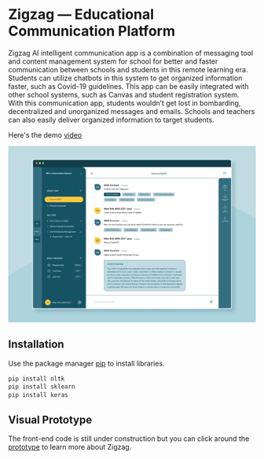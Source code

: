 # Zigzag — Educational Communication Platform

Zigzag AI intelligent communication app is a combination of messaging tool and content management system for school for better and faster communication between schools and students in this remote learning era. Students can utilize chatbots in this system to get organized information faster, such as Covid-19 guidelines. This app can be easily integrated with other school systems, such as Canvas and student registration system.  With this communication app, students wouldn’t get lost in bombarding, decentralized and unorganized  messages and emails. Schools and teachers can also easily deliver organized information to target students.

Here's the demo [video](https://youtu.be/zrGWanhnyss)

![Zigzag Screen](output01.png)

## Installation

Use the package manager [pip](https://pip.pypa.io/en/stable/) to install libraries.

```bash
pip install nltk
pip install sklearn
pip install keras
```

## Visual Prototype

The front-end code is still under construction but you can click around the [prototype](https://www.figma.com/proto/WRQEfbwl3Mxb5Wpu2X4S2V/Communication-Platform?node-id=1%3A2&scaling=scale-down) to learn more about Zigzag.


